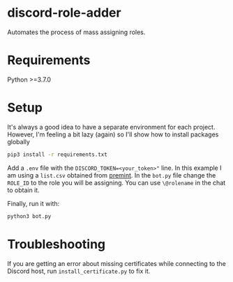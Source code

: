 # discord-role-adder
Automates the process of mass assigning roles.

# Requirements
Python >=3.7.0

# Setup
It's always a good idea to have a separate environment for each project.
However, I'm feeling a bit lazy (again) so I'll show how to install packages globally

```bash
pip3 install -r requirements.txt
```

Add a `.env` file with the `DISCORD_TOKEN=<your_token>"` line. In this example I am using a `list.csv` obtained from [premint](https://premint.xyz).
In the `bot.py` file change the `ROLE_ID` to the role you will be assigning. You can use `\@rolename` in the chat to obtain it.

Finally, run it with:

```bash
python3 bot.py
```

# Troubleshooting
If you are getting an error about missing certificates while connecting to the Discord host, run `install_certificate.py` to fix it.
